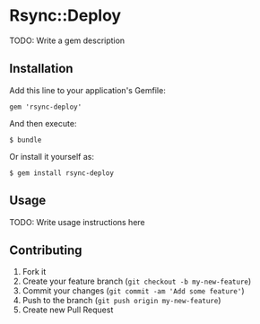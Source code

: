 # Rsync::Deploy

TODO: Write a gem description

## Installation

Add this line to your application's Gemfile:

    gem 'rsync-deploy'

And then execute:

    $ bundle

Or install it yourself as:

    $ gem install rsync-deploy

## Usage

TODO: Write usage instructions here

## Contributing

1. Fork it
2. Create your feature branch (`git checkout -b my-new-feature`)
3. Commit your changes (`git commit -am 'Add some feature'`)
4. Push to the branch (`git push origin my-new-feature`)
5. Create new Pull Request
